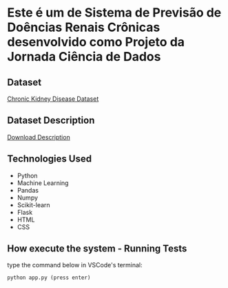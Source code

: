 
# Este é um de Sistema de Previsão de Doências Renais Crônicas desenvolvido como Projeto da Jornada Ciência de Dados


## Dataset 

[Chronic Kidney Disease Dataset](https://archive.ics.uci.edu/ml/datasets/Chronic_Kidney_Disease)

## Dataset Description 

[Download Description](https://archive.ics.uci.edu/ml/datasets/Chronic_Kidney_Disease#)


## Technologies Used  

- Python
- Machine Learning
- Pandas
- Numpy
- Scikit-learn
- Flask
- HTML
- CSS

  
## How execute the system - Running Tests 

type the command below in VSCode's terminal: 

```  
python app.py (press enter)
```
